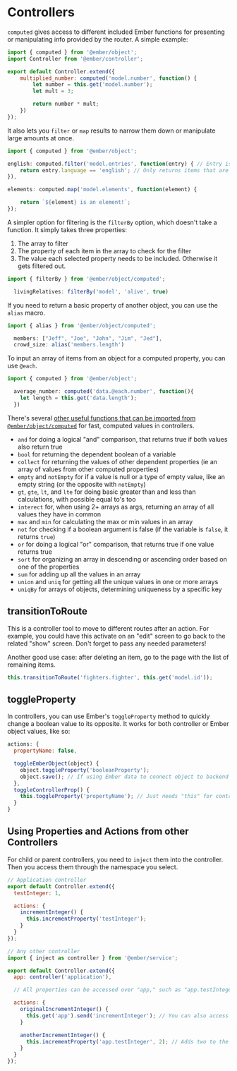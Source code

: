 # Controllers

`computed` gives access to different included Ember functions for presenting or manipulating info provided by the router. A simple example:

```javascript
import { computed } from '@ember/object';
import Controller from '@ember/controller';

export default Controller.extend({
    multiplied_number: computed('model.number', function() {
        let number = this.get('model.number');
        let mult = 3;

        return number * mult;
    })
});
```

It also lets you `filter` or `map` results to narrow them down or manipulate large amounts at once.

```javascript
import { computed } from '@ember/object';

english: computed.filter('model.entries', function(entry) { // Entry is each item in "model.entries"
    return entry.language == 'english'; // Only returns items that are English
}),

elements: computed.map('model.elements', function(element) {

    return `${element} is an element!`;
});
```

A simpler option for filtering is the `filterBy` option, which doesn't take a function. It simply takes three properties:

1. The array to filter
2. The property of each item in the array to check for the filter
3. The value each selected property needs to be included. Otherwise it gets filtered out.

```javascript
import { filterBy } from '@ember/object/computed';

  livingRelatives: filterBy('model', 'alive', true)
```

If you need to return a basic property of another object, you can use the `alias` macro.

```javascript
import { alias } from '@ember/object/computed';

  members: ["Jeff", "Joe", "John", "Jim", "Jed"],
  crowd_size: alias('members.length')
```

To input an array of items from an object for a computed property, you can use `@each`.

```javascript
import { computed } from '@ember/object';

  average_number: computed('data.@each.number', function(){
    let length = this.get('data.length');
  })
```

There's several [other useful functions that can be imported from `@ember/object/computed`](https://emberjs.com/api/ember/release/modules/@ember%2Fobject) for fast, computed values in controllers.

* `and` for doing a logical "and" comparison, that returns true if both values also return true
* `bool` for returning the dependent boolean of a variable
* `collect` for returning the values of other dependent properties (ie an array of values from other computed properties)
* `empty` and `notEmpty` for if a value is null or a type of empty value, like an empty string (or the opposite with `notEmpty`)
* `gt`, `gte`, `lt`, and `lte` for doing basic greater than and less than calculations, with possible equal to's too
* `interect` for, when using 2+ arrays as args, returning an array of all values they have in common
* `max` and `min` for calculating the max or min values in an array
* `not` for checking if a boolean argument is false (if the variable is `false`, it returns `true`)
* `or` for doing a logical "or" comparison, that returns true if one value returns true
* `sort` for organizing an array in descending or ascending order based on one of the properties
* `sum` for adding up all the values in an array
* `union` and `uniq` for getting all the unique values in one or more arrays
* `uniqBy` for arrays of objects, determining uniqueness by a specific key

## transitionToRoute

This is a controller tool to move to different routes after an action. For example, you could have this activate on an "edit" screen to go back to the related "show" screen. Don't forget to pass any needed parameters!

Another good use case: after deleting an item, go to the page with the list of remaining items.

```javascript
this.transitionToRoute('fighters.fighter', this.get('model.id'));
```

## toggleProperty

In controllers, you can use Ember's `toggleProperty` method to quickly change a boolean value to its opposite. It works for both controller or Ember object values, like so:

```javascript
actions: {
  propertyName: false,

  toggleEmberObject(object) {
    object.toggleProperty('booleanProperty');
    object.save(); // If using Ember data to connect object to backend data
  },
  toggleControllerProp() {
    this.toggleProperty('propertyName'); // Just needs "this" for controller
  }
}
```

## Using Properties and Actions from other Controllers

For child or parent controllers, you need to `inject` them into the controller. Then you access them through the namespace you select.

```javascript
// Application controller
export default Controller.extend({
  testInteger: 1,

  actions: {
    incrementInteger() {
      this.incrementProperty('testInteger');
    }
  }
});

// Any other controller
import { inject as controller } from '@ember/service';

export default Controller.extend({
  app: controller('application'),

  // All properties can be accessed over "app," such as "app.testInteger"

  actions: {
    originalIncrementInteger() {
      this.get('app').send('incrementInteger'); // You can also access the app controllers' actions this way
    }

    anotherIncrementInteger() {
      this.incrementProperty('app.testInteger', 2); // Adds two to the parent property
    }
  }
});
```
